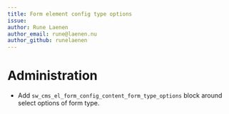 ```yaml
---
title: Form element config type options
issue: 
author: Rune Laenen
author_email: rune@laenen.nu 
author_github: runelaenen
---
```

# Administration
*  Add `sw_cms_el_form_config_content_form_type_options` block around select options of form type.
